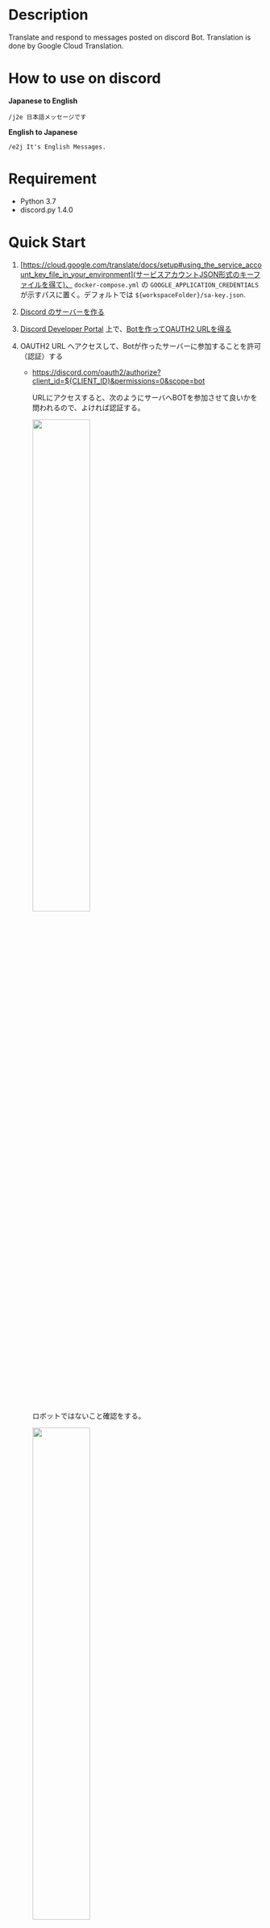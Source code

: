 # Description

Translate and respond to messages posted on discord Bot. Translation is done by Google Cloud Translation.

# How to use on discord

**Japanese to English**

    /j2e 日本語メッセージです

**English to Japanese**

    /e2j It's English Messages.

# Requirement

* Python 3.7
* discord.py 1.4.0

# Quick Start

1. [https://cloud.google.com/translate/docs/setup#using_the_service_account_key_file_in_your_environment](サービスアカウントJSON形式のキーファイルを得て)、 `docker-compose.yml` の `GOOGLE_APPLICATION_CREDENTIALS` が示すパスに置く。デフォルトでは `${workspaceFolder}/sa-key.json`.
1. [Discord のサーバーを作る](https://support.discord.com/hc/ja/articles/204849977-%E3%82%B5%E3%83%BC%E3%83%90%E3%83%BC%E3%81%AE%E4%BD%9C%E6%88%90%E3%81%AE%E4%BB%95%E6%96%B9)
1. [Discord Developer Portal](https://discord.com/developers/applications) 上で、[Botを作ってOAUTH2 URLを得る](https://qiita.com/PinappleHunter/items/af4ccdbb04727437477f)
1. OAUTH2 URL へアクセスして、Botが作ったサーバーに参加することを許可（認証）する
   * https://discord.com/oauth2/authorize?client_id=${CLIENT_ID}&permissions=0&scope=bot

      URLにアクセスすると、次のようにサーバへBOTを参加させて良いかを問われるので、よければ認証する。

      <img src="https://qiita-image-store.s3.ap-northeast-1.amazonaws.com/0/157638/2b006f68-d8b2-8eb5-81c6-aaa4c6af59cd.jpeg" width=50%>

      ロボットではないこと確認をする。

      <img src="https://qiita-image-store.s3.ap-northeast-1.amazonaws.com/0/157638/a5e18cbc-14d4-12d5-fdd5-830635c385e1.jpeg" width=50%>

      認証完了。これでサーバにBOTが参加してくる。

      <img src="https://qiita-image-store.s3.ap-northeast-1.amazonaws.com/0/157638/75b28f89-6090-eca4-0d03-7499aed19590.jpeg" width=50%>

      サーバにBOTが入った事確認をする。

      <img src="https://qiita-image-store.s3.ap-northeast-1.amazonaws.com/0/157638/7bafcd0c-9d00-2b49-2122-583afe83542d.jpeg">

1. `docker-compose.yml` の `DISCORD_BOT_TOKEN` 環境変数 にBotのトークンを指定する
1. `docker-copose up -d` する


# TODO

Allow translations in more languages.
